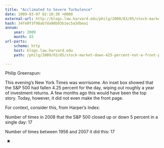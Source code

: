 ```yaml
---
title: "Acclimated to Severe Turbulence"
date: 2009-03-07 02:10:30 +0000
external-url: http://blogs.law.harvard.edu/philg/2009/03/05/stock-market-down-425-percent-not-a-front-page-story/
hash: 34fe0f3f98ab7da98b93b1ec5a3dbea1
annum:
    year: 2009
    month: 03
url-parts:
    scheme: http
    host: blogs.law.harvard.edu
    path: /philg/2009/03/05/stock-market-down-425-percent-not-a-front-page-story/

---
```


Philip Greenspun:



  This evening’s New York Times was worrisome. An inset box showed that the S&P 500 had fallen 4.25 percent for the day, wiping out roughly a year of investment returns. A few months ago this would have been the top story. Today, however, it did not even make the front page.



For context, consider this, from Harper’s Index:



  Number of times in 2008 that the S&P 500 closed up or down 5 percent in a single day: 17

  
  Number of times between 1956 and 2007 it did this: 17




 ★ 


